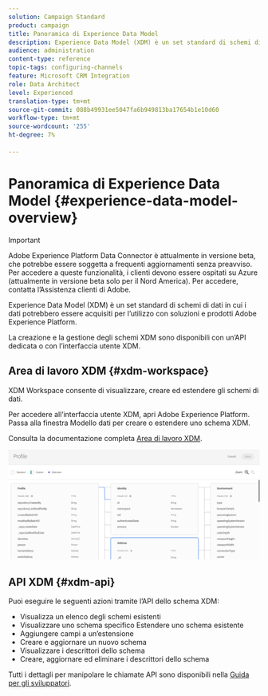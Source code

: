 ```yaml
---
solution: Campaign Standard
product: campaign
title: Panoramica di Experience Data Model
description: Experience Data Model (XDM) è un set standard di schemi di dati in cui i dati potrebbero essere acquisiti per l’utilizzo con soluzioni e prodotti Adobe Experience Platform.
audience: administration
content-type: reference
topic-tags: configuring-channels
feature: Microsoft CRM Integration
role: Data Architect
level: Experienced
translation-type: tm+mt
source-git-commit: 088b49931ee5047fa6b949813ba17654b1e10d60
workflow-type: tm+mt
source-wordcount: '255'
ht-degree: 7%

---
```



# Panoramica di Experience Data Model {#experience-data-model-overview}

>[!IMPORTANT]
>
>Adobe Experience Platform Data Connector è attualmente in versione beta, che potrebbe essere soggetta a frequenti aggiornamenti senza preavviso. Per accedere a queste funzionalità, i clienti devono essere ospitati su Azure (attualmente in versione beta solo per il Nord America). Per accedere, contatta l’Assistenza clienti di Adobe.

Experience Data Model (XDM) è un set standard di schemi di dati in cui i dati potrebbero essere acquisiti per l’utilizzo con soluzioni e prodotti Adobe Experience Platform.

La creazione e la gestione degli schemi XDM sono disponibili con un’API dedicata o con l’interfaccia utente XDM.

## Area di lavoro XDM {#xdm-workspace}

XDM Workspace consente di visualizzare, creare ed estendere gli schemi di dati.

Per accedere all’interfaccia utente XDM, apri Adobe Experience Platform. Passa alla finestra Modello dati per creare o estendere uno schema XDM.

Consulta la documentazione completa [Area di lavoro XDM](https://docs.adobe.com/content/help/it-IT/experience-platform/xdm/api/getting-started.html).

![](assets/aep_xdmworkspace.png)

## API XDM {#xdm-api}

Puoi eseguire le seguenti azioni tramite l’API dello schema XDM:

* Visualizza un elenco degli schemi esistenti
* Visualizzare uno schema specifico Estendere uno schema esistente
* Aggiungere campi a un’estensione
* Creare e aggiornare un nuovo schema
* Visualizzare i descrittori dello schema
* Creare, aggiornare ed eliminare i descrittori dello schema

Tutti i dettagli per manipolare le chiamate API sono disponibili nella [Guida per gli sviluppatori](https://docs.adobe.com/content/help/en/experience-platform/xdm/api/getting-started.html).
